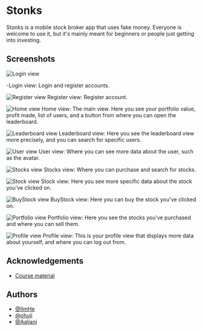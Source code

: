 
# Stonks

Stonks is a mobile stock broker app that uses fake money. Everyone is welcome to use it,
but it's mainly meant for beginners or people just getting into investing.


## Screenshots

![Login view](https://i.imgur.com/vkNYLO5.png)

-Login view: Login and register accounts.


![Register view](https://i.imgur.com/XZSklm3.png)
Register view: Register account.

![Home view](https://i.imgur.com/OpsyIML.png)
Home view: The main view. Here you see your portfolio value, profit made, list of users, and
a button from where you can open the leaderboard.

![Leaderboard view](https://i.imgur.com/M6akCif.png)
Leaderboard view: Here you see the leaderboard view more precisely, and
you can search for specific users.

![User view](https://i.imgur.com/ndWsZQR.png)
User view: Where you can see more data about the user, such as the avatar.

![Stocks view](https://i.imgur.com/prSHSQ6.png)
Stocks view: Where you can purchase and search for stocks.

![Stock view](https://i.imgur.com/oQYwtuA.png)
Stock view: Here you see more specific data about the stock you've clicked on.

![BuyStock view](https://i.imgur.com/6D9iyan.png)
BuyStock view: Here you can buy the stock you've clicked on.

![Portfolio view](https://i.imgur.com/STeX3MQ.png)
Portfolio view: Here you see the stocks you've purchased and where you can sell them.

![Profile view](https://i.imgur.com/OPygIVL.png)
Profile view: This is your profile view that displays more data about yourself, and
where you can log out from.



## Acknowledgements

- [Course material](https://github.com/ilkkamtk/wpms22)


## Authors

- [@IlmHe](https://github.com/IlmHe)
- [@ohuji](https://github.com/ohuji)
- [@Aaljani](https://github.com/Aaljani)



